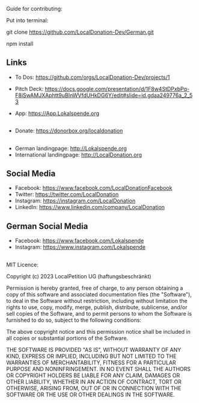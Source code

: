 Guide for contributing: 

Put into terminal:

git clone https://github.com/LocalDonation-Dev/German.git

npm install


## Links

- To Dos: https://github.com/orgs/LocalDonation-Dev/projects/1

- Pitch Deck: https://docs.google.com/presentation/d/1F8w4StDPxbPq-F8iSwAMJXAphtt9uBInWVfdUHkDG6Y/edit#slide=id.gdaa249776a_2_53

- App: https://App.Lokalspende.org

##

- Donate: https://donorbox.org/localdonation

##

- German landingpage: http://Lokalspende.org
- International landingpage: http://LocalDonation.org

## Social Media

- Facebook: https://www.facebook.com/LocalDonationFacebook
- Twitter: https://twitter.com/LocalDonation
- Instagram: https://instagram.com/LocalDonation
- LinkedIn: https://www.linkedin.com/company/LocalDonation

## German Social Media

- Facebook: https://www.facebook.com/Lokalspende
- Instagram: https://www.instagram.com/Lokalspende

##

MIT Licence: 

Copyright (c) 2023 LocalPetition UG (haftungsbeschränkt)

Permission is hereby granted, free of charge, to any person obtaining a copy of this software and associated documentation files (the "Software"), to deal in the Software without restriction, including without limitation the rights to use, copy, modify, merge, publish, distribute, sublicense, and/or sell copies of the Software, and to permit persons to whom the Software is furnished to do so, subject to the following conditions:

The above copyright notice and this permission notice shall be included in all copies or substantial portions of the Software.

THE SOFTWARE IS PROVIDED "AS IS", WITHOUT WARRANTY OF ANY KIND, EXPRESS OR IMPLIED, INCLUDING BUT NOT LIMITED TO THE WARRANTIES OF MERCHANTABILITY, FITNESS FOR A PARTICULAR PURPOSE AND NONINFRINGEMENT. IN NO EVENT SHALL THE AUTHORS OR COPYRIGHT HOLDERS BE LIABLE FOR ANY CLAIM, DAMAGES OR OTHER LIABILITY, WHETHER IN AN ACTION OF CONTRACT, TORT OR OTHERWISE, ARISING FROM, OUT OF OR IN CONNECTION WITH THE SOFTWARE OR THE USE OR OTHER DEALINGS IN THE SOFTWARE.

